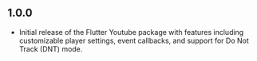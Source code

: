## 1.0.0

- Initial release of the Flutter Youtube package with features including customizable player settings, event callbacks, and support for Do Not Track (DNT) mode.
